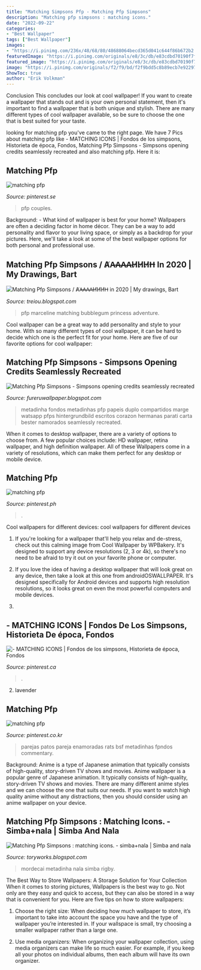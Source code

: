 ```yaml
---
title: "Matching Simpsons Pfp - Matching Pfp Simpsons"
description: "Matching pfp simpsons : matching icons."
date: "2022-09-22"
categories:
- "Best Wallpaper"
tags: ["Best Wallpaper"]
images:
- "https://i.pinimg.com/236x/48/68/80/48688064becd365d041c644f86b672b2.jpg"
featuredImage: "https://i.pinimg.com/originals/e8/3c/db/e83cdbd70190f7f28de6d68c9e129dd7.jpg"
featured_image: "https://i.pinimg.com/originals/e8/3c/db/e83cdbd70190f7f28de6d68c9e129dd7.jpg"
image: "https://i.pinimg.com/originals/f2/f9/bd/f2f9bdd5c8b89ecb7e9229701040b142.jpg"
ShowToc: true
author: "Erik Volkman"
---
```



Conclusion
This concludes our look at cool wallpaper! If you want to create a wallpaper that stands out and is your own personal statement, then it's important to find a wallpaper that is both unique and stylish. There are many different types of cool wallpaper available, so be sure to choose the one that is best suited for your taste.

	

		
looking for matching pfp you've came to the right page. We have 7 Pics about matching pfp like - MATCHING ICONS | Fondos de los simpsons, Historieta de época, Fondos, Matching Pfp Simpsons - Simpsons opening credits seamlessly recreated and also matching pfp. Here it is:
		
    
## Matching Pfp

<img loading=lazy src="https://i.pinimg.com/474x/86/12/33/86123383fa26006d3663f0d32270d37f.jpg" onerror="this.onerror=null;this.src='https://tse1.mm.bing.net/th?id=OIP.LO8RHtHFTxmc_BoE6rgRtwAAAA&amp;pid=15.1';" alt="matching pfp">

_Source: pinterest.se_

>pfp couples. 

	

Background: - What kind of wallpaper is best for your home?
Wallpapers are often a deciding factor in home décor. They can be a way to add personality and flavor to your living space, or simply as a backdrop for your pictures. Here, we'll take a look at some of the best wallpaper options for both personal and professional use.

    
## Matching Pfp Simpsons / A̸A̶A̴A̴A̵H̸H̸H̸H̶ In 2020 | My Drawings, Bart

<img loading=lazy src="https://i.pinimg.com/originals/70/84/10/70841066258b5eb0b69a33ec783ebf84.jpg" onerror="this.onerror=null;this.src='https://tse3.mm.bing.net/th?id=OIP.EhjyZ7k_Zs_H45w--OE3TgAAAA&amp;pid=15.1';" alt="Matching Pfp Simpsons / A̸A̶A̴A̴A̵H̸H̸H̸H̶ in 2020 | My drawings, Bart">

_Source: treiou.blogspot.com_

>pfp marceline matching bubblegum princess adventure. 

	

Cool wallpaper can be a great way to add personality and style to your home. With so many different types of cool wallpaper, it can be hard to decide which one is the perfect fit for your home. Here are five of our favorite options for cool wallpaper: 

    
## Matching Pfp Simpsons - Simpsons Opening Credits Seamlessly Recreated

<img loading=lazy src="https://i.pinimg.com/736x/ba/9f/ff/ba9fff5872aa79900fd744e0460ccac4.jpg" onerror="this.onerror=null;this.src='https://tse4.mm.bing.net/th?id=OIP.Hcsw41lMVie0B63-KiRgtgHaHa&amp;pid=15.1';" alt="Matching Pfp Simpsons - Simpsons opening credits seamlessly recreated">

_Source: fureruwallpaper.blogspot.com_

>metadinha fondos metadinhas pfp papeis duplo compartidos marge watsapp pfps hintergrundbild escritos corazon hermanas parati carta bester namorados seamlessly recreated. 

	

When it comes to desktop wallpaper, there are a variety of options to choose from. A few popular choices include: HD wallpaper, retina wallpaper, and high definition wallpaper. All of these Wallpapers come in a variety of resolutions, which can make them perfect for any desktop or mobile device. 

    
## Matching Pfp

<img loading=lazy src="https://i.pinimg.com/236x/48/68/80/48688064becd365d041c644f86b672b2.jpg" onerror="this.onerror=null;this.src='https://tse2.mm.bing.net/th?id=OIP.84Xhjk5420xYPfr1YUlMuAAAAA&amp;pid=15.1';" alt="matching pfp">

_Source: pinterest.ph_

>. 

	

Cool wallpapers for different devices:
cool wallpapers for different devices 

1. If you're looking for a wallpaper that'll help you relax and de-stress, check out this calming image from Cool Wallpaper by WPBakery. It's designed to support any device resolutions (2, 3 or 4k), so there's no need to be afraid to try it out on your favorite phone or computer.

2. If you love the idea of having a desktop wallpaper that will look great on any device, then take a look at this one from androidOSWALLPAPER. It's designed specifically for Android devices and supports high resolution resolutions, so it looks great on even the most powerful computers and mobile devices.

3.

    
## - MATCHING ICONS | Fondos De Los Simpsons, Historieta De época, Fondos

<img loading=lazy src="https://i.pinimg.com/originals/e8/3c/db/e83cdbd70190f7f28de6d68c9e129dd7.jpg" onerror="this.onerror=null;this.src='https://tse4.mm.bing.net/th?id=OIP.VwHJpzqBQEPWFt0UI3r5gAHaHa&amp;pid=15.1';" alt="- MATCHING ICONS | Fondos de los simpsons, Historieta de época, Fondos">

_Source: pinterest.ca_

>. 

	

2. lavender 

    
## Matching Pfp

<img loading=lazy src="https://i.pinimg.com/474x/1f/d8/fe/1fd8feded4db27e846276f810334bdf0.jpg" onerror="this.onerror=null;this.src='https://tse3.mm.bing.net/th?id=OIP.MI0J3rtbv0qycIzvx6DNDwAAAA&amp;pid=15.1';" alt="matching pfp">

_Source: pinterest.co.kr_

>parejas patos pareja enamoradas rats bsf metadinhas fpndos commentary. 

	

Background: Anime is a type of Japanese animation that typically consists of high-quality, story-driven TV shows and movies.
Anime wallpaper is a popular genre of Japanese animation. It typically consists of high-quality, story-driven TV shows and movies. There are many different anime styles and we can choose the one that suits our needs. If you want to watch high quality anime without any distractions, then you should consider using an anime wallpaper on your device.

    
## Matching Pfp Simpsons : Matching Icons. - Simba+nala | Simba And Nala

<img loading=lazy src="https://i.pinimg.com/originals/f2/f9/bd/f2f9bdd5c8b89ecb7e9229701040b142.jpg" onerror="this.onerror=null;this.src='https://tse3.mm.bing.net/th?id=OIP.FQR-_h-TbiFb9sAnu4hxQgAAAA&amp;pid=15.1';" alt="Matching Pfp Simpsons : matching icons. - simba+nala | Simba and nala">

_Source: toryworks.blogspot.com_

>mordecai metadinha nala simba rigby. 

	

The Best Way to Store Wallpapers: A Storage Solution for Your Collection
When it comes to storing pictures, Wallpapers is the best way to go. Not only are they easy and quick to access, but they can also be stored in a way that is convenient for you. Here are five tips on how to store wallpapers:
1) Choose the right size: When deciding how much wallpaper to store, it’s important to take into account the space you have and the type of wallpaper you’re interested in. If your wallspace is small, try choosing a smaller wallpaper rather than a large one.

2) Use media organizers: When organizing your wallpaper collection, using media organizers can make life so much easier. For example, if you keep all your photos on individual albums, then each album will have its own organizer.

